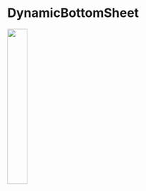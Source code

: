 # DynamicBottomSheet

<img src = "https://user-images.githubusercontent.com/48887389/190666731-45841c03-4a48-41ca-a3e9-823590c0c78f.gif" width="30%">
